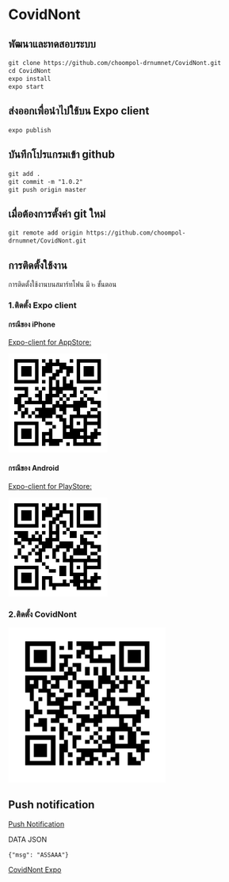 #  CovidNont

## พัฒนาและทดสอบระบบ

```
git clone https://github.com/choompol-drnumnet/CovidNont.git
cd CovidNont
expo install
expo start
```

## ส่งออกเพื่อนำไปใช้บน  Expo client
```
expo publish
```

## บันทึกโปรแกรมเข้า github
```
git add .
git commit -m "1.0.2"
git push origin master
```

## เมื่อต้องการตั้งค่า git ใหม่
```
git remote add origin https://github.com/choompol-drnumnet/CovidNont.git
```
## การติดตั้งใช้งาน
การติดตั้งใช้งานบนสมาร์ทโฟน มี ๒ ขั้นตอน

### 1.ติดตั้ง Expo client

#### กรณีของ iPhone
[Expo-client for AppStore:](http://apple.co/2c6HMtp)

![](./doc/Expo-client-AppStore.png)

#### กรณีของ Android
[Expo-client for PlayStore:](http://bit.ly/2bZq5ew)

![](./doc/Expo-client-PlayStore.png)

### 2.ติดตั้ง CovidNont
![CovidNont](./doc/CovidNont.png)

## Push notification
[Push Notification](https://expo.io/notifications)

DATA JSON

```
{"msg": "ASSAAA"}
```

[CovidNont Expo](https://expo.io/@choompol/CovidNont)


